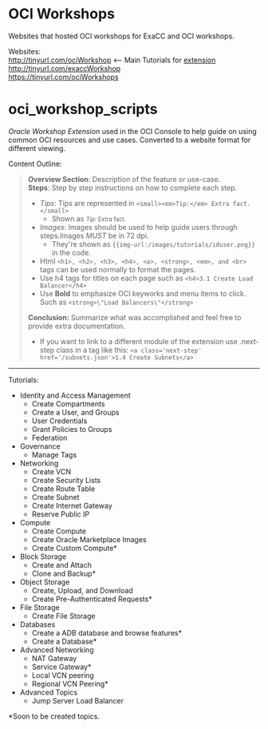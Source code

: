 # OCI Workshops 

Websites that hosted OCI workshops for ExaCC and OCI workshops. 

Websites:  
http://tinyurl.com/ociWorkshop <-- Main Tutorials for [extension](https://chrome.google.com/webstore/detail/oci-workshop-extension/pjonegmmmclaihfglajojmfcpfambpcd)
http://tinyurl.com/exaccWorkshop  
https://tinyurl.com/ociWorkshops


# oci_workshop_scripts

_Oracle Workshop Extension_ used in the OCI Console to help guide on using common OCI resources and use cases. Converted to a website format for different viewing. 

Content Outline: 
> **Overview Section**: Description of the feature or use-case.   
> **Steps**: Step by step instructions on how to complete each step.  
> * *Tips*: Tips are represented in ```<small><em>Tip:</em> Extra fact.</small>```  
>   * Shown as <small>*Tip:* Extra fact.</small>   
>* *Images*: Images should be used to help guide users through steps.Images *MUST* be in 72 dpi.
>   * They're shown as `{{img-url:/images/tutorials/iduser.png}}` in the code. 
>* Html `<h1>, <h2>, <h3>, <h4>, <a>, <strong>, <em>, and <br>` tags can be used normally to format the pages.  
>* Use h4 tags for titles on each page such as `<h4>3.1 Create Load Balancer</h4>`  
>* Use **Bold** to emphasize OCI keyworks and menu items to click. Such as `<strong>\"Load Balancers\"</strong>`  
>
>**Conclusion:** Summarize what was accomplished and feel free to provide extra documentation.    
>* If you want to link to a different module of the extension use .next-step class in a tag like this: `<a class='next-step' href='/subnets.json'>1.4 Create Subnets</a>`


<hr>

Tutorials:
* Identity and Access Management
   * Create Compartments
   * Create a User, and Groups
   * User Credentials
   * Grant Policies to Groups
   * Federation
* Governance
   * Manage Tags
* Networking
   * Create VCN
   * Create Security Lists 
   * Create Route Table
   * Create Subnet
   * Create Internet Gateway
   * Reserve Public IP
* Compute
  * Create Compute
  * Create Oracle Marketplace Images
  * Create Custom Compute*
* Block Storage 
   * Create and Attach
   * Clone and Backup*
* Object Storage 
   * Create, Upload, and Download
   * Create Pre-Authenticated Requests*
* File Storage
   * Create File Storage
* Databases
   * Create a ADB database and browse features*
   * Create a Database* 
* Advanced Networking
   * NAT Gateway 
   * Service Gateway* 
   * Local VCN peering
   * Regional VCN Peering*
* Advanced Topics
   * Jump Server Load Balancer

 *Soon to be created topics.
   
    



    
